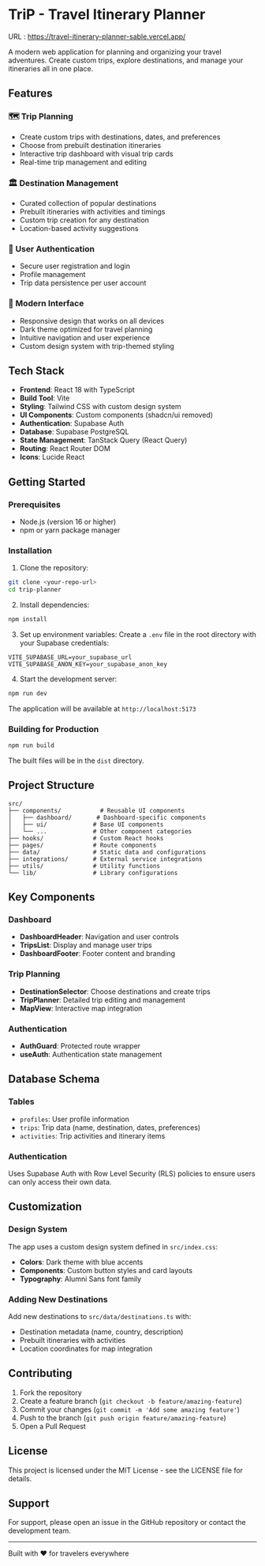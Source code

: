 
# TriP - Travel Itinerary Planner

URL : https://travel-itinerary-planner-sable.vercel.app/

A modern web application for planning and organizing your travel adventures. Create custom trips, explore destinations, and manage your itineraries all in one place.

## Features

### 🗺️ Trip Planning
- Create custom trips with destinations, dates, and preferences
- Choose from prebuilt destination itineraries
- Interactive trip dashboard with visual trip cards
- Real-time trip management and editing

### 🏛️ Destination Management
- Curated collection of popular destinations
- Prebuilt itineraries with activities and timings
- Custom trip creation for any destination
- Location-based activity suggestions

### 🔐 User Authentication
- Secure user registration and login
- Profile management
- Trip data persistence per user account

### 📱 Modern Interface
- Responsive design that works on all devices
- Dark theme optimized for travel planning
- Intuitive navigation and user experience
- Custom design system with trip-themed styling

## Tech Stack

- **Frontend**: React 18 with TypeScript
- **Build Tool**: Vite
- **Styling**: Tailwind CSS with custom design system
- **UI Components**: Custom components (shadcn/ui removed)
- **Authentication**: Supabase Auth
- **Database**: Supabase PostgreSQL
- **State Management**: TanStack Query (React Query)
- **Routing**: React Router DOM
- **Icons**: Lucide React

## Getting Started

### Prerequisites
- Node.js (version 16 or higher)
- npm or yarn package manager

### Installation

1. Clone the repository:
```bash
git clone <your-repo-url>
cd trip-planner
```

2. Install dependencies:
```bash
npm install
```

3. Set up environment variables:
Create a `.env` file in the root directory with your Supabase credentials:
```env
VITE_SUPABASE_URL=your_supabase_url
VITE_SUPABASE_ANON_KEY=your_supabase_anon_key
```

4. Start the development server:
```bash
npm run dev
```

The application will be available at `http://localhost:5173`

### Building for Production

```bash
npm run build
```

The built files will be in the `dist` directory.

## Project Structure

```
src/
├── components/           # Reusable UI components
│   ├── dashboard/       # Dashboard-specific components
│   ├── ui/             # Base UI components
│   └── ...             # Other component categories
├── hooks/              # Custom React hooks
├── pages/              # Route components
├── data/               # Static data and configurations
├── integrations/       # External service integrations
├── utils/              # Utility functions
└── lib/                # Library configurations
```

## Key Components

### Dashboard
- **DashboardHeader**: Navigation and user controls
- **TripsList**: Display and manage user trips
- **DashboardFooter**: Footer content and branding

### Trip Planning
- **DestinationSelector**: Choose destinations and create trips
- **TripPlanner**: Detailed trip editing and management
- **MapView**: Interactive map integration

### Authentication
- **AuthGuard**: Protected route wrapper
- **useAuth**: Authentication state management

## Database Schema

### Tables
- `profiles`: User profile information
- `trips`: Trip data (name, destination, dates, preferences)
- `activities`: Trip activities and itinerary items

### Authentication
Uses Supabase Auth with Row Level Security (RLS) policies to ensure users can only access their own data.

## Customization

### Design System
The app uses a custom design system defined in `src/index.css`:
- **Colors**: Dark theme with blue accents
- **Components**: Custom button styles and card layouts
- **Typography**: Alumni Sans font family

### Adding New Destinations
Add new destinations to `src/data/destinations.ts` with:
- Destination metadata (name, country, description)
- Prebuilt itineraries with activities
- Location coordinates for map integration

## Contributing

1. Fork the repository
2. Create a feature branch (`git checkout -b feature/amazing-feature`)
3. Commit your changes (`git commit -m 'Add some amazing feature'`)
4. Push to the branch (`git push origin feature/amazing-feature`)
5. Open a Pull Request

## License

This project is licensed under the MIT License - see the LICENSE file for details.

## Support

For support, please open an issue in the GitHub repository or contact the development team.

---

Built with ❤️ for travelers everywhere
